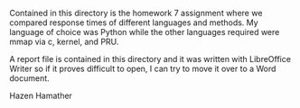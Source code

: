 Contained in this directory is the homework 7 assignment where we compared response times of different languages
and methods. My language of choice was Python while the other languages required were mmap via c, kernel, and PRU.

A report file is contained in this directory and it was written with LibreOffice Writer so if it proves difficult
to open, I can try to move it over to a Word document. 

Hazen Hamather 
